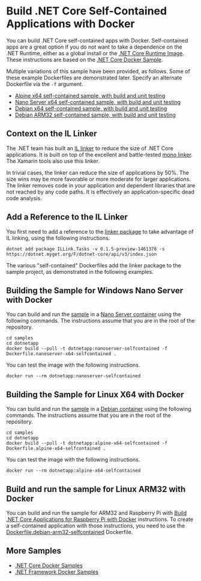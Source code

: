 # Build .NET Core Self-Contained Applications with Docker

You can build .NET Core self-contained apps with Docker. Self-contained apps are a great option if you do not want to take a dependence on the .NET Runtime, either as a global install or the [.NET Core Runtime Image](https://hub.docker.com/_/microsoft-dotnet-core-runtime/). These instructions are based on the [.NET Core Docker Sample](README.md).

Multiple variations of this sample have been provided, as follows. Some of these example Dockerfiles are demonstrated later. Specify an alternate Dockerfile via the `-f` argument.

* [Alpine x64 self-contained sample, with build and unit testing](Dockerfile.alpine-x64-selfcontained)
* [Nano Server x64 self-contained sample, with build and unit testing](Dockerfile.nanoserver-x64-selfcontained)
* [Debian x64 self-contained sample, with build and unit testing](Dockerfile.debian-x64-selfcontained)
* [Debian ARM32 self-contained sample, with build and unit testing](Dockerfile.debian-arm32-selfcontained)

## Context on the IL Linker

The .NET team has built an [IL linker](https://github.com/dotnet/core/blob/master/samples/linker-instructions.md
) to reduce the size of .NET Core applications. It is built on top of the excellent and battle-tested [mono linker](https://github.com/mono/linker). The Xamarin tools also use this linker.

In trivial cases, the linker can reduce the size of applications by 50%. The size wins may be more favorable or more moderate for larger applications. The linker removes code in your application and dependent libraries that are not reached by any code paths. It is effectively an application-specific dead code analysis.

## Add a Reference to the IL Linker

You first need to add a reference to the [linker package](https://dotnet.myget.org/feed/dotnet-core/package/nuget/Illink.Tasks) to take advantage of IL linking, using the following instructions.

```console
dotnet add package ILLink.Tasks -v 0.1.5-preview-1461378 -s https://dotnet.myget.org/F/dotnet-core/api/v3/index.json
```

The various "self-contained" Dockerfiles add the linker package to the sample project, as demonstrated in the following examples.

## Building the Sample for Windows Nano Server with Docker

You can build and run the [sample](Dockerfile.nanoserver-x64-selfcontained) in a [Nano Server container](https://hub.docker.com/_/microsoft-windows-nanoserver/) using the following commands. The instructions assume that you are in the root of the repository.

```console
cd samples
cd dotnetapp
docker build --pull -t dotnetapp:nanoserver-selfcontained -f Dockerfile.nanoserver-x64-selfcontained .
```

You can test the image with the following instructions.

```console
docker run --rm dotnetapp:nanoserver-selfcontained
```

## Building the Sample for Linux X64 with Docker

You can build and run the [sample](Dockerfile.selfcontained-linux-x64) in a [Debian container](https://hub.docker.com/r/library/debian/) using the following commands. The instructions assume that you are in the root of the repository.

```console
cd samples
cd dotnetapp
docker build --pull -t dotnetapp:alpine-x64-selfcontained -f Dockerfile.alpine-x64-selfcontained .
```

You can test the image with the following instructions.

```console
docker run --rm dotnetapp:alpine-x64-selfcontained
```

## Build and run the sample for Linux ARM32 with Docker

You can build and run the sample for ARM32 and Raspberry Pi with [Build .NET Core Applications for Raspberry Pi with Docker](dotnet-docker-arm32.md) instructions. To create a self-contained application with those instructions, you need to use the [Dockerfile.debian-arm32-selfcontained](Dockerfile.debian-arm32-selfcontained) Dockerfile.

## More Samples

* [.NET Core Docker Samples](../README.md)
* [.NET Framework Docker Samples](https://github.com/microsoft/dotnet-framework-docker-samples/)
